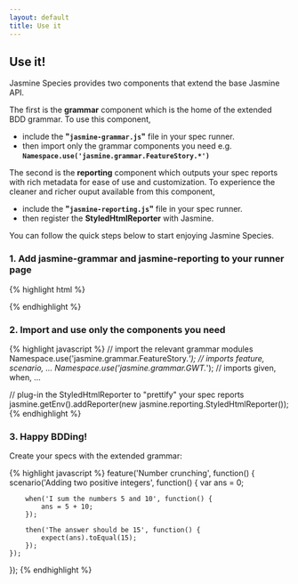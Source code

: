 ```yaml
---
layout: default
title: Use it
---
```


## Use it!

Jasmine Species provides two components that extend the base Jasmine API. 

The first is the **grammar** component which is the home of the extended BDD 
grammar. To use this component, 
* include the **"<code>jasmine-grammar.js</code>"** file in your spec runner. 
* then import only the grammar components you need e.g. 
**<code>Namespace.use('jasmine.grammar.FeatureStory.*')</code>**

The second is the **reporting** component which outputs your spec reports with 
rich metadata for ease of use and customization. To experience the cleaner and 
richer ouput available from this component, 
* include the **"<code>jasmine-reporting.js</code>"** file in your spec runner. 
* then register the **StyledHtmlReporter** with Jasmine.

You can follow the quick steps below to start enjoying Jasmine Species.

### 1. Add jasmine-grammar and jasmine-reporting to your runner page

{% highlight html %}
<link rel="stylesheet" type="text/css" href="lib/jasmine-species/calm.css">

<script type="text/javascript" src="lib/jasmine-species/jasmine-grammar.js"></script>
<script type="text/javascript" src="lib/jasmine-species/jasmine-reporting.js"></script>
{% endhighlight %}

### 2. Import and use only the components you need

{% highlight javascript %}
// import the relevant grammar modules
Namespace.use('jasmine.grammar.FeatureStory.*');  // imports feature, scenario, ...
Namespace.use('jasmine.grammar.GWT.*');   // imports given, when, ...

// plug-in the StyledHtmlReporter to "prettify" your spec reports
jasmine.getEnv().addReporter(new jasmine.reporting.StyledHtmlReporter());
{% endhighlight %}

### 3. Happy BDDing!

Create your specs with the extended grammar:

{% highlight javascript %}
feature('Number crunching', function() {
    scenario('Adding two positive integers', function() {
        var ans = 0;
        
        when('I sum the numbers 5 and 10', function() {
            ans = 5 + 10;
        });
        
        then('The answer should be 15', function() {
            expect(ans).toEqual(15);
        });
    });
});
{% endhighlight %}